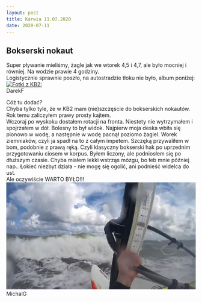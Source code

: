 ```yaml
---
layout: post
title: Karwia 11.07.2020
date: 2020-07-11
---
```


## Bokserski nokaut  

Super pływanie mieliśmy, żagle jak we wtorek 4,5 i 4,7, 
ale było mocniej i równiej. Na wodzie prawie 4 godziny.  
Logistycznie sprawnie poszło, na autostradzie tłoku nie było, album poniżej: 
[![Fotki z KB2:](http://naspocie.pl/photorama/gallery/2020-07-11-Karwia/pictures/DSCN0596.jpg)](http://naspocie.pl/photorama/gallery/2020-07-11-Karwia/)  
DarekF  

Cóż tu dodać?  
Chyba tylko tyle, że w KB2 mam (nie)szczęście do bokserskich nokautów. Rok
temu zaliczyłem prawy prosty kajtem.  
Wczoraj po wyskoku dostałem rotacji na fronta. Niestety nie wytrzymałem i
spojrzałem w dół. Bolesny to był widok. Najpierw moja deska wbiła się
pionowo w wodę, a następnie w wodę pacnął poziomo żagiel. Worek ziemniaków,
czyli ja spadł na to z całym impetem. Szczęką przywaliłem w bom, podobnie z
prawą ręką. Czyli klasyczny bokserski hak po uprzednim przygotowaniu ciosem
w korpus.
Byłem liczony, ale podniosłem się po dłuższym czasie. Chyba miałem lekki
wstrząs mózgu, bo łeb mnie później nap..
Łokieć niezbyt działa - nie mogę się ogolić, ani podnieść widelca do ust.  
Ale oczywiście WARTO BYŁO!!!  
[![Polatali](https://raw.githubusercontent.com/naspocie/blog/master/images/2020-07-11-Karwia/KB2_2020-07-11.png)](https://youtu.be/8NknnaDwGZI)  
MichalG
